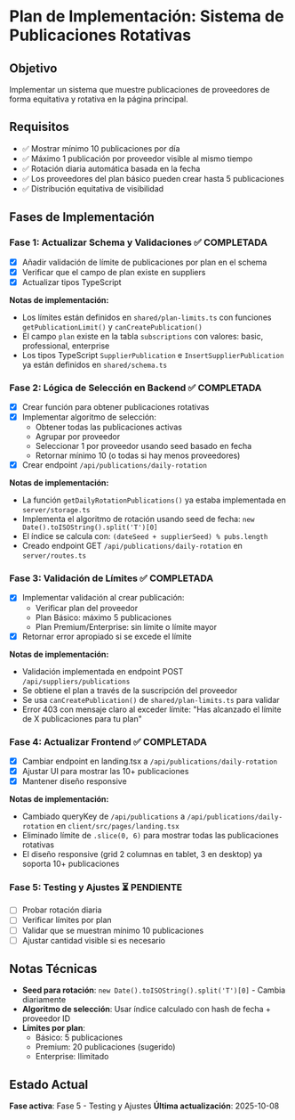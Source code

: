 # Plan de Implementación: Sistema de Publicaciones Rotativas

## Objetivo
Implementar un sistema que muestre publicaciones de proveedores de forma equitativa y rotativa en la página principal.

## Requisitos
- ✅ Mostrar mínimo 10 publicaciones por día
- ✅ Máximo 1 publicación por proveedor visible al mismo tiempo
- ✅ Rotación diaria automática basada en la fecha
- ✅ Los proveedores del plan básico pueden crear hasta 5 publicaciones
- ✅ Distribución equitativa de visibilidad

## Fases de Implementación

### Fase 1: Actualizar Schema y Validaciones ✅ COMPLETADA
- [x] Añadir validación de límite de publicaciones por plan en el schema
- [x] Verificar que el campo de plan existe en suppliers
- [x] Actualizar tipos TypeScript

**Notas de implementación:**
- Los límites están definidos en `shared/plan-limits.ts` con funciones `getPublicationLimit()` y `canCreatePublication()`
- El campo `plan` existe en la tabla `subscriptions` con valores: basic, professional, enterprise
- Los tipos TypeScript `SupplierPublication` e `InsertSupplierPublication` ya están definidos en `shared/schema.ts`

### Fase 2: Lógica de Selección en Backend ✅ COMPLETADA
- [x] Crear función para obtener publicaciones rotativas
- [x] Implementar algoritmo de selección:
  - Obtener todas las publicaciones activas
  - Agrupar por proveedor
  - Seleccionar 1 por proveedor usando seed basado en fecha
  - Retornar mínimo 10 (o todas si hay menos proveedores)
- [x] Crear endpoint `/api/publications/daily-rotation`

**Notas de implementación:**
- La función `getDailyRotationPublications()` ya estaba implementada en `server/storage.ts`
- Implementa el algoritmo de rotación usando seed de fecha: `new Date().toISOString().split('T')[0]`
- El índice se calcula con: `(dateSeed + supplierSeed) % pubs.length`
- Creado endpoint GET `/api/publications/daily-rotation` en `server/routes.ts`

### Fase 3: Validación de Límites ✅ COMPLETADA
- [x] Implementar validación al crear publicación:
  - Verificar plan del proveedor
  - Plan Básico: máximo 5 publicaciones
  - Plan Premium/Enterprise: sin límite o límite mayor
- [x] Retornar error apropiado si se excede el límite

**Notas de implementación:**
- Validación implementada en endpoint POST `/api/suppliers/publications`
- Se obtiene el plan a través de la suscripción del proveedor
- Se usa `canCreatePublication()` de `shared/plan-limits.ts` para validar
- Error 403 con mensaje claro al exceder límite: "Has alcanzado el límite de X publicaciones para tu plan"

### Fase 4: Actualizar Frontend ✅ COMPLETADA
- [x] Cambiar endpoint en landing.tsx a `/api/publications/daily-rotation`
- [x] Ajustar UI para mostrar las 10+ publicaciones
- [x] Mantener diseño responsive

**Notas de implementación:**
- Cambiado queryKey de `/api/publications` a `/api/publications/daily-rotation` en `client/src/pages/landing.tsx`
- Eliminado límite de `.slice(0, 6)` para mostrar todas las publicaciones rotativas
- El diseño responsive (grid 2 columnas en tablet, 3 en desktop) ya soporta 10+ publicaciones

### Fase 5: Testing y Ajustes ⏳ PENDIENTE
- [ ] Probar rotación diaria
- [ ] Verificar límites por plan
- [ ] Validar que se muestran mínimo 10 publicaciones
- [ ] Ajustar cantidad visible si es necesario

## Notas Técnicas
- **Seed para rotación**: `new Date().toISOString().split('T')[0]` - Cambia diariamente
- **Algoritmo de selección**: Usar índice calculado con hash de fecha + proveedor ID
- **Límites por plan**:
  - Básico: 5 publicaciones
  - Premium: 20 publicaciones (sugerido)
  - Enterprise: Ilimitado

## Estado Actual
**Fase activa**: Fase 5 - Testing y Ajustes
**Última actualización**: 2025-10-08
